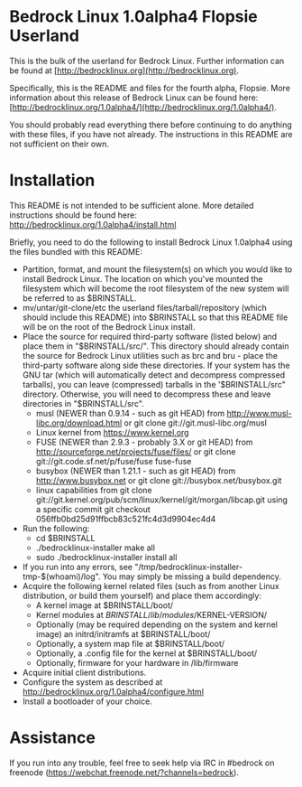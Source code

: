 Bedrock Linux 1.0alpha4 Flopsie Userland
========================================

This is the bulk of the userland for Bedrock Linux.  Further information can be
found at [http://bedrocklinux.org](http://bedrocklinux.org).

Specifically, this is the README and files for the fourth alpha, Flopsie.  More
information about this release of Bedrock Linux can be found here:
[http://bedrocklinux.org/1.0alpha4/](http://bedrocklinux.org/1.0alpha4/).

You should probably read everything there before continuing to do anything with
these files, if you have not already.  The instructions in this README are not
sufficient on their own.

Installation
============

This README is not intended to be sufficient alone.  More detailed instructions
should be found here: http://bedrocklinux.org/1.0alpha4/install.html

Briefly, you need to do the following to install Bedrock Linux 1.0alpha4 using
the files bundled with this README:

- Partition, format, and mount the filesystem(s) on which you would like to
  install Bedrock Linux.  The location on which you've mounted the filesystem
  which will become the root filesystem of the new system will be referred to
  as $BRINSTALL.
- mv/untar/git-clone/etc the userland files/tarball/repository (which should
  include this README) into $BRINSTALL so that this README file will be on the
  root of the Bedrock Linux install.
- Place the source for required third-party software (listed below) and place
  them in "$BRINSTALL/src/".  This directory should already contain the source
  for Bedrock Linux utilities such as brc and bru - place the third-party
  software along side these directories.  If your system has the GNU tar (which
  will automatically detect and decompress compressed tarballs), you can leave
  (compressed) tarballs in the '$BRINSTALL/src" directory.  Otherwise, you will
  need to decompress these and leave directories in "$BRINSTALL/src".
  - musl (NEWER than 0.9.14 - such as git HEAD) from
    http://www.musl-libc.org/download.html
    or
    git clone git://git.musl-libc.org/musl
  - Linux kernel from
    https://www.kernel.org
  - FUSE (NEWER than 2.9.3 - probably 3.X or git HEAD) from
    http://sourceforge.net/projects/fuse/files/
    or
    git clone git://git.code.sf.net/p/fuse/fuse fuse-fuse
  - busybox (NEWER than 1.21.1 - such as git HEAD) from
    http://www.busybox.net
    or
    git clone git://busybox.net/busybox.git
  - linux capabilities from
    git clone git://git.kernel.org/pub/scm/linux/kernel/git/morgan/libcap.git
    using a specific commit
    git checkout 056ffb0bd25d91ffbcb83c521fc4d3d9904ec4d4
- Run the following:
  - cd $BRINSTALL
  - ./bedrocklinux-installer make all
  - sudo ./bedrocklinux-installer install all
- If you run into any errors, see
  "/tmp/bedrocklinux-installer-tmp-$(whoami)/log".  You may simply be missing a
  build dependency.
- Acquire the following kernel related files (such as from another Linux
  distribution, or build them yourself) and place them accordingly:
  - A kernel image at $BRINSTALL/boot/
  - Kernel modules at $BRINSTALL/lib/modules/$KERNEL-VERSION/
  - Optionally (may be required depending on the system and kernel image) an
    initrd/initramfs at $BRINSTALL/boot/
  - Optionally, a system map file at $BRINSTALL/boot/
  - Optionally, a .config file for the kernel at $BRINSTALL/boot/
  - Optionally, firmware for your hardware in /lib/firmware
- Acquire initial client distributions.
- Configure the system as described at http://bedrocklinux.org/1.0alpha4/configure.html
- Install a bootloader of your choice.

Assistance
==========
If you run into any trouble, feel free to seek help via IRC in #bedrock on
freenode (https://webchat.freenode.net/?channels=bedrock).
